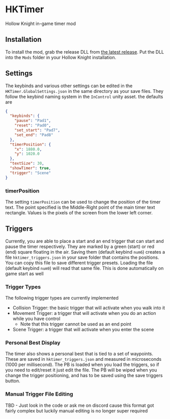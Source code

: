 # HKTimer
Hollow Knight in-game timer mod

## Installation
To install the mod, grab the release DLL from [the latest release](https://github.com/Yurihaia/HollowKnight-Timer/releases).
Put the DLL into the `Mods` folder in your Hollow Knight installation.

## Settings
The keybinds and various other settings can be edited in the `HKTimer.GlobalSettings.json` in the same directory as your save files. They follow the keybind naming system in the `InControl` unity asset. 
the defaults are
```json
{
  "keybinds": {
    "pause": "Pad1",
    "reset": "Pad0",
    "set_start": "Pad7",
    "set_end": "Pad8"
  },
  "timerPosition": {
    "x": 1880.0,
    "y": 1020.0
  },
  "textSize": 30,
  "showTimer": true,
  "trigger": "Scene"
}
```
### timerPosition
The setting `timerPosition` can be used to change the position of the timer text.
The point specified is the Middle-Right point of the main timer text rectangle.
Values is the pixels of the screen from the lower left corner.

## Triggers
Currently, you are able to place a start and an end trigger that can start and pause the timer respectively.
They are marked by a green (start) or red (end) square floating in the air. Saving them (default keybind `num6`)
creates a file `hktimer_triggers.json` in your save folder that contains the positions.
You can copy this file to save different trigger presets.
Loading the file (default keybind `num9`) will read that same file. This is done automatically on game start as well

### Trigger Types
The following trigger types are currently implemented
* Collision Trigger: the basic trigger that will activate when you walk into it
* Movement Trigger: a trigger that will activate when you do an action while you have control
   * Note that this trigger cannot be used as an end point
* Scene Trigger: a trigger that will activate when you enter the scene

### Personal Best Display
The timer also shows a personal best that is tied to a set of waypoints.
These are saved in `hktimer_triggers.json` and measured in microseconds (1000 per millisecond).
The PB is loaded when you load the triggers, so if you need to edit/reset it just edit the file.
The PB will be wiped when you change the trigger positioning, and has to be saved using the save triggers button.

### Manual Trigger File Editing
TBD - Just look in the code or ask me on discord cause this format got fairly complex but luckily manual 
editing is no longer super required